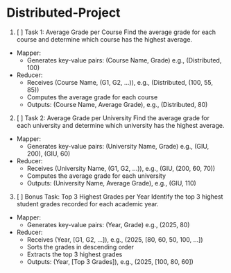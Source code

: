 # Distributed-Project
1. [ ] Task 1: Average Grade per Course
  Find the average grade for each course and determine which course has the highest average.
  - Mapper:
    - Generates key-value pairs: (Course Name, Grade) e.g., (Distributed, 100)
  - Reducer:
    - Receives (Course Name, (G1, G2, ...)), e.g., (Distributed, (100, 55, 85))
    - Computes the average grade for each course
    - Outputs: (Course Name, Average Grade), e.g., (Distributed, 80)
2. [ ] Task 2: Average Grade per University
  Find the average grade for each university and determine which university has the highest average.
  - Mapper:
    - Generates key-value pairs: (University Name, Grade) e.g., (GIU, 200), (GIU, 60)
  - Reducer:
    - Receives (University Name, (G1, G2, ...)), e.g., (GIU, (200, 60, 70))
    - Computes the average grade for each university
    - Outputs: (University Name, Average Grade), e.g., (GIU, 110)
3. [ ] Bonus Task: Top 3 Highest Grades per Year
  Identify the top 3 highest student grades recorded for each academic year.
  - Mapper:
    - Generates key-value pairs: (Year, Grade) e.g., (2025, 80)
  - Reducer:
    - Receives (Year, [G1, G2, ...]), e.g., (2025, [80, 60, 50, 100, ...])
    - Sorts the grades in descending order
    - Extracts the top 3 highest grades
    - Outputs: (Year, [Top 3 Grades]), e.g., (2025, [100, 80, 60])
